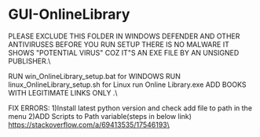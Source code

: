 # GUI-OnlineLibrary
PLEASE EXCLUDE THIS FOLDER IN WINDOWS DEFENDER AND OTHER ANTIVIRUSES BEFORE YOU RUN SETUP
THERE IS NO MALWARE
IT SHOWS "POTENTIAL VIRUS" COZ IT"S AN EXE FILE BY AN UNSIGNED PUBLISHER.\

RUN win_OnlineLibrary_setup.bat for WINDOWS
RUN linux_OnlineLibrary_setup.sh for Linux
run Online Library.exe
ADD BOOKS WITH LEGITIMATE LINKS ONLY
.\

FIX ERRORS:
1)Install latest python version and check add file to path in the menu
2)ADD Scripts to Path variable(steps in below link)
https://stackoverflow.com/a/69413535/17546193\
